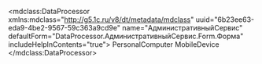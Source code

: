 <?xml version="1.0" encoding="UTF-8"?>
<mdclass:DataProcessor xmlns:mdclass="http://g5.1c.ru/v8/dt/metadata/mdclass" uuid="6b23ee63-eda9-4be2-9567-59c363a9cd9e" name="АдминистративныйСервис" defaultForm="DataProcessor.АдминистративныйСервис.Form.Форма" includeHelpInContents="true">
  <synonym key="ru" value="Административный сервис"/>
  <producedTypes>
    <objectType typeId="3fb81177-b486-413a-8a93-bfcc5107a4f1" valueTypeId="eddc7df0-9276-45b2-a3ef-cb8a09da6c2f"/>
    <managerType typeId="3c8f951f-390e-4598-bc9a-5dcca5d9a17f" valueTypeId="3ed8f035-8d77-4a70-9a45-1ac610ab90a1"/>
  </producedTypes>
  <help>
    <pages lang="ru"/>
  </help>
  <forms uuid="8b6a935a-a83c-47c0-9ae2-f4abd7fb8f1e" name="Форма">
    <usePurposes>PersonalComputer</usePurposes>
    <usePurposes>MobileDevice</usePurposes>
    <synonym key="ru" value="Форма"/>
  </forms>
  <commands uuid="dfaf9eca-8328-4637-a682-219a249e8774" name="АдминистративныйСервис" group="ActionsPanelTools" representation="Auto">
    <synonym key="ru" value="Административный сервис"/>
    <commandParameterType/>
  </commands>
</mdclass:DataProcessor>
